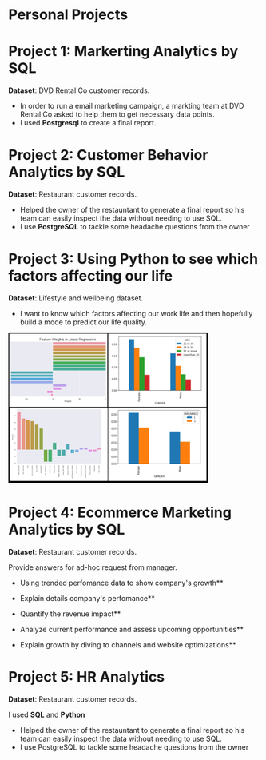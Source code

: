 # Personal Projects

# Project 1: Markerting Analytics by SQL

**Dataset**: DVD Rental Co customer records.

* In order to run a email marketing campaign, a markting team at DVD Rental Co asked to help them to get necessary data points. 
* I used **Postgresql** to create a final report.

# Project 2: Customer Behavior Analytics by SQL

**Dataset**: Restaurant customer records.
* Helped the owner of the restauntant to generate a final report so his team can easily inspect the data without needing to use SQL.
* I use **PostgreSQL** to tackle some headache questions from the owner


# Project 3: Using Python to see which factors affecting our life

**Dataset**: Lifestyle and wellbeing dataset.

* I want to know which factors affecting our work life and then hopefully build a mode to predict our life quality.

<img src="images/case3.jpg" width="400"/>




# Project 4: Ecommerce Marketing Analytics by SQL

**Dataset**: Restaurant customer records.

Provide answers for ad-hoc request from manager.

* Using trended perfomance data to show company's growth**

* Explain details company's perfomance**

* Quantify the revenue impact**

* Analyze current performance and assess upcoming opportunities**

* Explain growth by diving to channels and website optimizations**


# Project 5: HR Analytics

**Dataset**: Restaurant customer records.

I used **SQL** and **Python**
* Helped the owner of the restauntant to generate a final report so his team can easily inspect the data without needing to use SQL.
* I use PostgreSQL to tackle some headache questions from the owner
